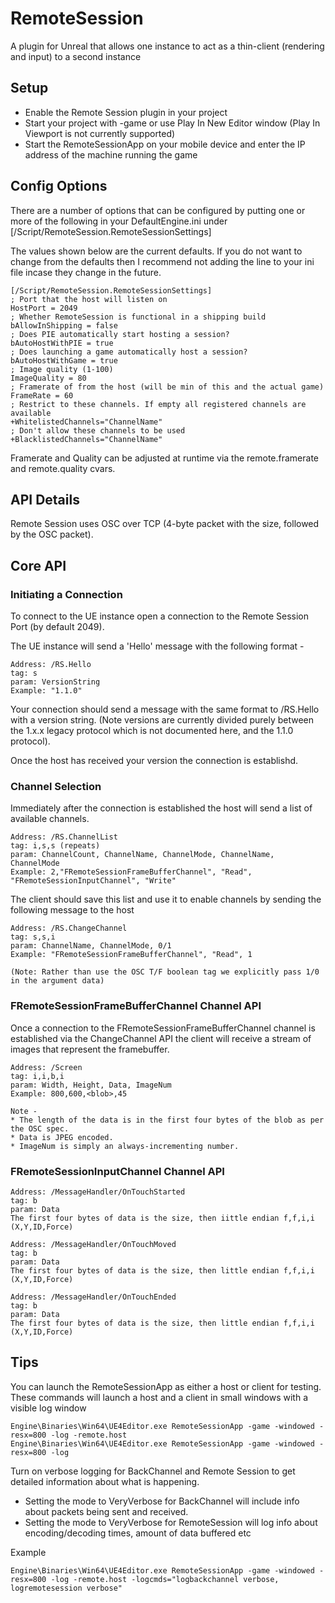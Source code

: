 # RemoteSession
A plugin for Unreal that allows one instance to act as a thin-client (rendering and input) to a second instance

## Setup

* Enable the Remote Session plugin in your project
* Start your project with -game or use Play In New Editor window (Play In Viewport is not currently supported)
* Start the RemoteSessionApp on your mobile device and enter the IP address of the machine running the game


## Config Options

There are a number of options that can be configured by putting one or more of the following in your DefaultEngine.ini under [/Script/RemoteSession.RemoteSessionSettings]

The values shown below are the current defaults. If you do not want to change from the defaults then I recommend not adding the line to your ini file incase they change in the future.

    [/Script/RemoteSession.RemoteSessionSettings]
    ; Port that the host will listen on
	HostPort = 2049
	; Whether RemoteSession is functional in a shipping build
	bAllowInShipping = false
	; Does PIE automatically start hosting a session?
	bAutoHostWithPIE = true
	; Does launching a game automatically host a session?
	bAutoHostWithGame = true
	; Image quality (1-100)
	ImageQuality = 80
	; Framerate of from the host (will be min of this and the actual game)
	FrameRate = 60
	; Restrict to these channels. If empty all registered channels are available
	+WhitelistedChannels="ChannelName"
	; Don't allow these channels to be used
	+BlacklistedChannels="ChannelName"


Framerate and Quality can be adjusted at runtime via the remote.framerate and remote.quality cvars.


## API Details

Remote Session uses OSC over TCP (4-byte packet with the size, followed by the OSC packet).

## Core API

### Initiating a Connection

To connect to the UE instance open a connection to the Remote Session Port (by default 2049).

The UE instance will send a 'Hello' message with the following format -

    Address: /RS.Hello
    tag: s
    param: VersionString
    Example: "1.1.0"

Your connection should send a message with the same format to /RS.Hello with a version string. (Note versions are currently divided purely between the 1.x.x legacy protocol which is not documented here, and the 1.1.0 protocol).

Once the host has received your version the connection is establishd.

### Channel Selection

Immediately after the connection is established the host will send a list of available channels.

    Address: /RS.ChannelList
    tag: i,s,s (repeats)
    param: ChannelCount, ChannelName, ChannelMode, ChannelName, ChannelMode
    Example: 2,"FRemoteSessionFrameBufferChannel", "Read", "FRemoteSessionInputChannel", "Write"

The client should save this list and use it to enable channels by sending the following message to the host

    Address: /RS.ChangeChannel
    tag: s,s,i
    param: ChannelName, ChannelMode, 0/1
    Example: "FRemoteSessionFrameBufferChannel", "Read", 1

    (Note: Rather than use the OSC T/F boolean tag we explicitly pass 1/0 in the argument data)


### FRemoteSessionFrameBufferChannel Channel API

Once a connection to the FRemoteSessionFrameBufferChannel channel is established via the ChangeChannel API the client will receive a stream of images that represent the framebuffer.

    Address: /Screen
    tag: i,i,b,i
    param: Width, Height, Data, ImageNum
    Example: 800,600,<blob>,45

    Note -
    * The length of the data is in the first four bytes of the blob as per the OSC spec.
    * Data is JPEG encoded.
    * ImageNum is simply an always-incrementing number.

### FRemoteSessionInputChannel Channel API

    Address: /MessageHandler/OnTouchStarted
    tag: b
    param: Data
    The first four bytes of data is the size, then iittle endian f,f,i,i (X,Y,ID,Force)

    Address: /MessageHandler/OnTouchMoved
    tag: b
    param: Data
    The first four bytes of data is the size, then little endian f,f,i,i (X,Y,ID,Force)

    Address: /MessageHandler/OnTouchEnded
    tag: b
    param: Data
    The first four bytes of data is the size, then little endian f,f,i,i (X,Y,ID,Force)

## Tips

You can launch the RemoteSessionApp as either a host or client for testing. These commands will launch a host and a client in small windows with a visible log window

    Engine\Binaries\Win64\UE4Editor.exe RemoteSessionApp -game -windowed -resx=800 -log -remote.host
    Engine\Binaries\Win64\UE4Editor.exe RemoteSessionApp -game -windowed -resx=800 -log
    

Turn on verbose logging for BackChannel and Remote Session to get detailed information about what is happening. 
* Setting the mode to VeryVerbose for BackChannel will include info about packets being sent and received.
* Setting the mode to VeryVerbose for RemoteSession will log info about encoding/decoding times, amount of data buffered etc

Example

    Engine\Binaries\Win64\UE4Editor.exe RemoteSessionApp -game -windowed -resx=800 -log -remote.host -logcmds="logbackchannel verbose, logremotesession verbose"



